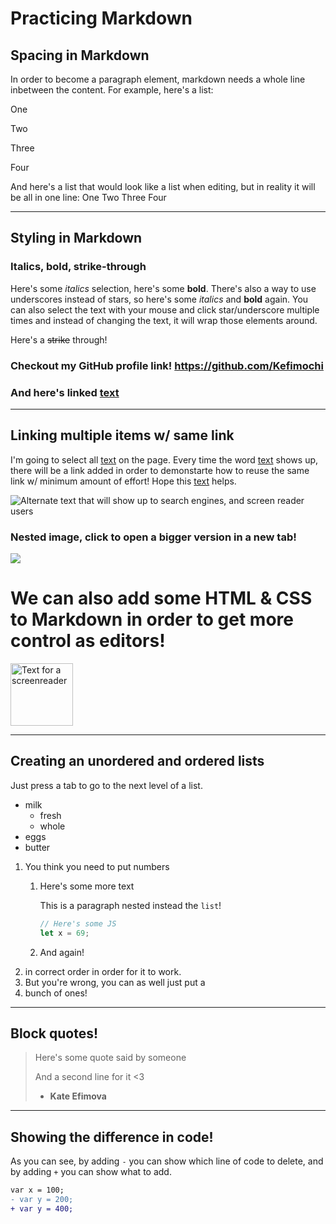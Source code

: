 # Practicing Markdown

## Spacing in Markdown 
In order to become a paragraph element, markdown needs a whole line inbetween the content. For example, here's a list:

One

Two

Three

Four

And here's a list that would look like a list when editing, but in reality it will be all in one line:
One
Two
Three
Four

-----

## Styling in Markdown
### Italics, bold, strike-through

Here's some *italics* selection, here's some **bold**. There's also a way to use underscores instead of stars, so here's some _italics_ and __bold__ again. You can also select the text with your mouse and click star/underscore multiple times and instead of changing the text, it will wrap those elements around.

Here's a ~~strike~~ through!

### Checkout my GitHub profile link! <https://github.com/Kefimochi>
### And here's linked [text](https://github.com/Kefimochi "Hover over the link to see me! :з")

-----

## Linking multiple items w/ same link

I'm going to select all [text][text-link] on the page. Every time the word [text][text-link] shows up, there will be a link added in order to demonstarte how to reuse the same link w/ minimum amount of effort! Hope this [text][text-link] helps.

[text-link]: https://github.com/Kefimochi

![Alternate text that will show up to search engines, and screen reader users](https://github.com/kefimochi/Side-projects/blob/master/BJHu2X_n.jpg?raw=true "Show text when hovering")

### Nested image, click to open a bigger version in a new tab!

[![](https://pbs.twimg.com/profile_images/1150092126396411904/Wu16I4I2_400x400.jpg)](https://github.com/kefimochi/Side-projects/blob/master/BJHu2X_n.jpg?raw=true)

# We can also add some HTML & CSS to Markdown in order to get more control as editors!

<img class="img" src="https://pbs.twimg.com/profile_images/1150092126396411904/Wu16I4I2_400x400.jpg" height="200" width="200" alt="Text for a screenreader">

<style>
    .img {
        width: 100px;
        height: 100px;
    }
</style>

-----

## Creating an unordered and ordered lists

Just press a tab to go to the next level of a list.

* milk
  * fresh
  * whole
* eggs
* butter

1. You think you need to put numbers
   1. Here's some more text

        This is a paragraph nested instead the `list`!

        ```js
        // Here's some JS
        let x = 69;
        ```

   2. And again! 
2. in correct order in order for it to work.
3. But you're wrong, you can as well just put a
4. bunch of ones!

-----

## Block quotes!

> Here's some quote said by someone
> 
> And a second line for it <3
>
> - **Kate Efimova**

-----

## Showing the difference in code!

As you can see, by adding `-` you can show which line of code to delete, and by adding `+` you can show what to add.

```diff
var x = 100;
- var y = 200;
+ var y = 400;
```